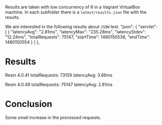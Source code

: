 Results are taken with low concurrency of 8 in a Vagrant VirtualBox machine.
In each subfolder there is a `latest/results.json` file with the results.

We are interested in the following results about `JSON` test.
"json": {
      "servlet": [
        {
          "latencyAvg": "2.81ms",
          "latencyMax": "235.28ms",
          "latencyStdev": "12.24ms",
          "totalRequests": 75147,
          "startTime": 1480150538,
          "endTime": 1480150554
        }
      ]
    },

# Results

Resin 4.0.41
totalRequests: 73159
latencyAvg: 3.66ms

Resin 4.0.49
totalRequests: 75147
latencyAvg: 2.81ms

# Conclusion

Some small increase in the processed requests.

